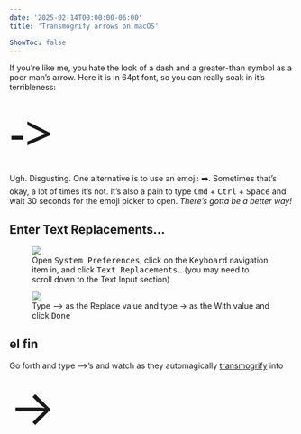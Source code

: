 ```yaml
---
date: '2025-02-14T00:00:00-06:00'
title: 'Transmogrify arrows on macOS'

ShowToc: false
---
```


If you’re like me, you hate the look of a dash and a greater-than symbol as a poor man’s arrow. Here it is in 64pt font, so you can really soak in it’s terribleness:

<span style="font-family: ui-sans-serif, system-ui, sans-serif; font-size: 64pt;"> ->

<p>Ugh. Disgusting. One alternative is to use an emoji: ➡️. Sometimes that’s okay, a lot of times it’s not. It’s also a pain to type <kbd>Cmd</kbd> + <kbd>Ctrl</kbd> + <kbd>Space</kbd> and wait 30 seconds for the emoji picker to open. <em>There’s gotta be a better way!</em><p>

## Enter Text Replacements…

<figure>
  <img src="/images/2025-02-14-keyboard.png" class="macos-screenshot">
  <figcaption>Open <kbd>System Preferences</kbd>, click on the <kbd>Keyboard</kbd> navigation item in, and click <kbd>Text Replacements…</kbd> (you may need to scroll down to the Text Input section)</figcaption>
</figure>

<figure>
  <img src="/images/2025-02-14-text-replacements.png" class="macos-screenshot" />
  <figcaption>Type --> as the Replace value and type → as the With value and click <kbd>Done</kbd></figcaption>
</figure>

## el fin

Go forth and type -->’s and watch as they automagically [transmogrify](https://calvinandhobbes.fandom.com/wiki/Transmogrifier) into

<span style="font-size: 64pt;">→</span>
